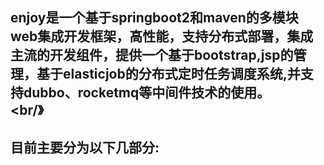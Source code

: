 ## enjoy是一个基于springboot2和maven的多模块web集成开发框架，高性能，支持分布式部署，集成主流的开发组件，提供一个基于bootstrap,jsp的管理，基于elasticjob的分布式定时任务调度系统,并支持dubbo、rocketmq等中间件技术的使用。<br/><br/》
## 目前主要分为以下几部分:<br/>

